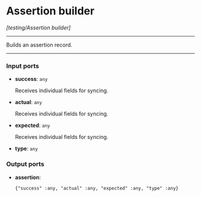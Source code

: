 # Assertion builder

_[testing/Assertion builder]_

---

Builds an assertion record.  

---

### Input ports

* __success__: ` any `


    Receives individual fields for syncing.  


* __actual__: ` any `


    Receives individual fields for syncing.  


* __expected__: ` any `


    Receives individual fields for syncing.  


* __type__: ` any `

### Output ports

* __assertion__: 
    ```
    {"success" :any, "actual" :any, "expected" :any, "type" :any}
    ```

